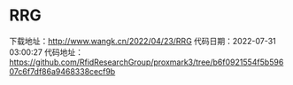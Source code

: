 # RRG
下载地址：http://www.wangk.cn/2022/04/23/RRG
代码日期：2022-07-31 03:00:27
代码地址：https://github.com/RfidResearchGroup/proxmark3/tree/b6f0921554f5b59607c6f7df86a9468338cecf9b
